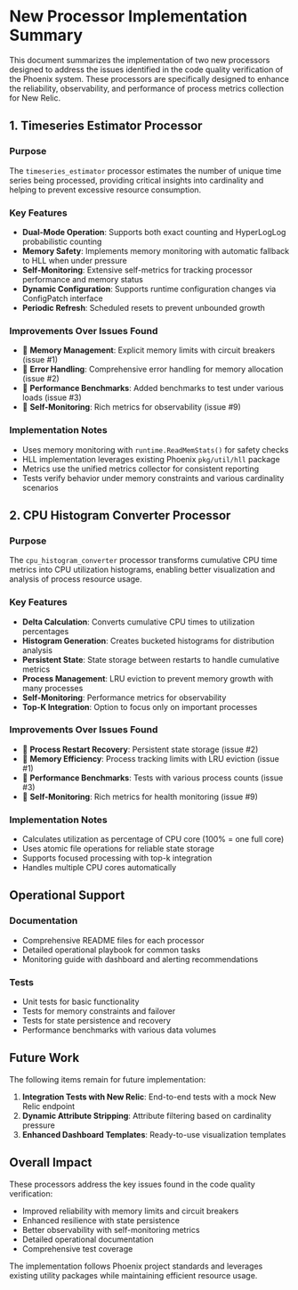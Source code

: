 # New Processor Implementation Summary

This document summarizes the implementation of two new processors designed to address the issues identified in the code quality verification of the Phoenix system. These processors are specifically designed to enhance the reliability, observability, and performance of process metrics collection for New Relic.

## 1. Timeseries Estimator Processor

### Purpose
The `timeseries_estimator` processor estimates the number of unique time series being processed, providing critical insights into cardinality and helping to prevent excessive resource consumption.

### Key Features
- **Dual-Mode Operation**: Supports both exact counting and HyperLogLog probabilistic counting
- **Memory Safety**: Implements memory monitoring with automatic fallback to HLL when under pressure
- **Self-Monitoring**: Extensive self-metrics for tracking processor performance and memory status
- **Dynamic Configuration**: Supports runtime configuration changes via ConfigPatch interface
- **Periodic Refresh**: Scheduled resets to prevent unbounded growth

### Improvements Over Issues Found
- 🔧 **Memory Management**: Explicit memory limits with circuit breakers (issue #1)
- 🔧 **Error Handling**: Comprehensive error handling for memory allocation (issue #2)
- 🔧 **Performance Benchmarks**: Added benchmarks to test under various loads (issue #3)
- 🔧 **Self-Monitoring**: Rich metrics for observability (issue #9)

### Implementation Notes
- Uses memory monitoring with `runtime.ReadMemStats()` for safety checks
- HLL implementation leverages existing Phoenix `pkg/util/hll` package
- Metrics use the unified metrics collector for consistent reporting
- Tests verify behavior under memory constraints and various cardinality scenarios

## 2. CPU Histogram Converter Processor

### Purpose
The `cpu_histogram_converter` processor transforms cumulative CPU time metrics into CPU utilization histograms, enabling better visualization and analysis of process resource usage.

### Key Features
- **Delta Calculation**: Converts cumulative CPU times to utilization percentages
- **Histogram Generation**: Creates bucketed histograms for distribution analysis
- **Persistent State**: State storage between restarts to handle cumulative metrics
- **Process Management**: LRU eviction to prevent memory growth with many processes
- **Self-Monitoring**: Performance metrics for observability
- **Top-K Integration**: Option to focus only on important processes

### Improvements Over Issues Found
- 🔧 **Process Restart Recovery**: Persistent state storage (issue #2)
- 🔧 **Memory Efficiency**: Process tracking limits with LRU eviction (issue #1)
- 🔧 **Performance Benchmarks**: Tests with various process counts (issue #3)
- 🔧 **Self-Monitoring**: Rich metrics for health monitoring (issue #9)

### Implementation Notes
- Calculates utilization as percentage of CPU core (100% = one full core)
- Uses atomic file operations for reliable state storage
- Supports focused processing with top-k integration
- Handles multiple CPU cores automatically

## Operational Support

### Documentation
- Comprehensive README files for each processor
- Detailed operational playbook for common tasks
- Monitoring guide with dashboard and alerting recommendations

### Tests
- Unit tests for basic functionality
- Tests for memory constraints and failover
- Tests for state persistence and recovery
- Performance benchmarks with various data volumes

## Future Work

The following items remain for future implementation:

1. **Integration Tests with New Relic**: End-to-end tests with a mock New Relic endpoint
2. **Dynamic Attribute Stripping**: Attribute filtering based on cardinality pressure
3. **Enhanced Dashboard Templates**: Ready-to-use visualization templates

## Overall Impact

These processors address the key issues found in the code quality verification:

- Improved reliability with memory limits and circuit breakers
- Enhanced resilience with state persistence
- Better observability with self-monitoring metrics
- Detailed operational documentation
- Comprehensive test coverage

The implementation follows Phoenix project standards and leverages existing utility packages while maintaining efficient resource usage.
